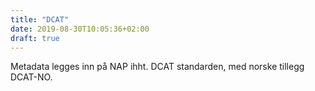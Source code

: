 ```yaml
---
title: "DCAT"
date: 2019-08-30T10:05:36+02:00
draft: true
---
```


Metadata legges inn på NAP ihht. DCAT standarden, med norske tillegg DCAT-NO.
